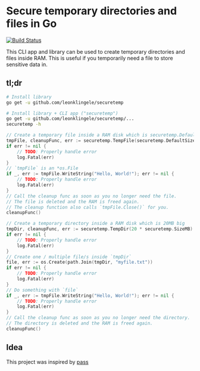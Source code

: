 # Secure temporary directories and files in Go

[![Build Status](https://travis-ci.org/leonklingele/securetemp.svg?branch=master)](https://travis-ci.org/leonklingele/securetemp)

This CLI app and library can be used to create temporary directories and files inside RAM.
This is useful if you temporarily need a file to store sensitive data in.

## tl;dr

```sh
# Install library
go get -u github.com/leonklingele/securetemp

# Install library + CLI app ("securetemp")
go get -u github.com/leonklingele/securetemp/...
securetemp -h
```

```go
// Create a temporary file inside a RAM disk which is securetemp.DefaultSize big
tmpFile, cleanupFunc, err := securetemp.TempFile(securetemp.DefaultSize)
if err != nil {
	// TODO: Properly handle error
	log.Fatal(err)
}
// `tmpFile` is an *os.File
if _, err := tmpFile.WriteString("Hello, World!"); err != nil {
	// TODO: Properly handle error
	log.Fatal(err)
}
// Call the cleanup func as soon as you no longer need the file.
// The file is deleted and the RAM is freed again.
// The cleanup function also calls `tmpFile.Close()` for you.
cleanupFunc()
```

```go
// Create a temporary directory inside a RAM disk which is 20MB big
tmpDir, cleanupFunc, err := securetemp.TempDir(20 * securetemp.SizeMB)
if err != nil {
	// TODO: Properly handle error
	log.Fatal(err)
}
// Create one / multiple file/s inside `tmpDir`
file, err := os.Create(path.Join(tmpDir, "myfile.txt"))
if err != nil {
	// TODO: Properly handle error
	log.Fatal(err)
}
// Do something with `file`
if _, err := tmpFile.WriteString("Hello, World!"); err != nil {
	// TODO: Properly handle error
	log.Fatal(err)
}
// Call the cleanup func as soon as you no longer need the directory.
// The directory is deleted and the RAM is freed again.
cleanupFunc()
```

## Idea

This project was inspired by [pass](https://www.passwordstore.org/)
